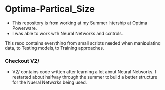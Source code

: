 # Optima-Partical_Size

* This repository is from working at my Summer Intership at Optima Powerware.
* I was able to work with Neural Networks and controls.

This repo contains everything from small scripts needed when manipulating data, to Testing models, to Training approaches.

### Checkout V2/
* V2/ contains code written after learning a lot about Neural Networks. I restarted about halfway through the summer to build a better structure for the Nueral Networks being used.
